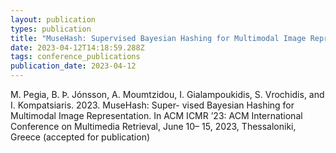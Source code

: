 ```yaml
---
layout: publication
types: publication
title: "MuseHash: Supervised Bayesian Hashing for Multimodal Image Representation"
date: 2023-04-12T14:18:59.288Z
tags: conference_publications
publication_date: 2023-04-12
---
```

<!--StartFragment-->

M. Pegia, B. Þ. Jónsson, A. Moumtzidou, I. Gialampoukidis, S. Vrochidis, and I. Kompatsiaris. 2023. MuseHash: Super- vised Bayesian Hashing for Multimodal Image Representation. In ACM ICMR ’23: ACM International Conference on Multimedia Retrieval, June 10– 15, 2023, Thessaloniki, Greece (accepted for publication)

<!--EndFragment-->